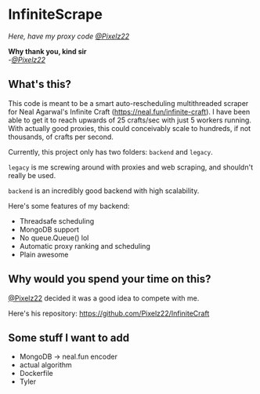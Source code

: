 # InfiniteScrape

_Here, have my proxy code [@Pixelz22](https://github.com/Pixelz22)_

**Why thank you, kind sir**  
-_[@Pixelz22](https://github.com/Pixelz22)_

## What's this?

This code is meant to be a smart auto-rescheduling multithreaded scraper for Neal Agarwal's Infinite Craft
(https://neal.fun/infinite-craft).
I have been able to get it to reach upwards of 25 crafts/sec with just 5 workers running.
With actually good proxies, this could conceivably scale to hundreds, if not thousands, of crafts per second.

Currently, this project only has two folders: `backend` and `legacy`. 

`legacy` is me screwing around with proxies and web scraping, and shouldn't really be used.

`backend` is an incredibly good backend with high scalability. 


Here's some features of my backend:

* Threadsafe scheduling 
* MongoDB support
* No queue.Queue() lol
* Automatic proxy ranking and scheduling
* Plain awesome

## Why would you spend your time on this?


 [@Pixelz22](https://github.com/Pixelz22) decided it was a good idea to compete with me. 

Here's his repository: https://github.com/Pixelz22/InfiniteCraft


## Some stuff I want to add

- MongoDB -> neal.fun encoder
- actual algorithm
- Dockerfile
- Tyler





